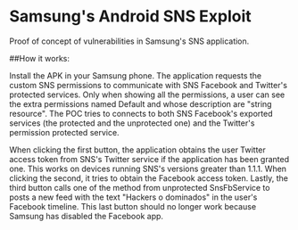 # Samsung's Android SNS Exploit

Proof of concept of vulnerabilities in Samsung's SNS application.

##How it works:

Install the APK in your Samsung phone. The application requests the custom SNS permissions to communicate with SNS Facebook and Twitter's protected services. Only when showing all the permissions, a user can see the extra permissions named Default and whose description are "string resource". The POC tries to connects to both SNS Facebook's exported services (the protected and the unprotected one) and the Twitter's permission protected service.

When clicking the first button, the application obtains the user Twitter access token from SNS's Twitter service if the application has been granted one. This works on devices running SNS's versions greater than 1.1.1. When clicking the second, it tries to obtain the Facebook access token. Lastly, the third button calls one of the method from unprotected SnsFbService to posts a new feed with the text "Hackers o dominados" in the user's Facebook timeline. This last button should no longer work because Samsung has disabled the Facebook app.
